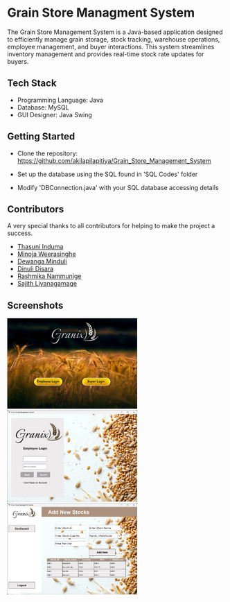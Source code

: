 
# Grain Store Managment System

The Grain Store Management System is a Java-based application designed to efficiently manage grain storage, stock tracking, warehouse operations, employee management, and buyer interactions. This system streamlines inventory management and provides real-time stock rate updates for buyers.

## Tech Stack
- Programming Language: Java
- Database: MySQL
- GUI Designer: Java Swing

## Getting Started
- Clone the repository:
 https://github.com/akilapilapitiya/Grain_Store_Management_System

 - Set up the database using the SQL found in 'SQL Codes' folder

 - Modify 'DBConnection.java' with your SQL database accessing details

## Contributors
A very special thanks to all contributors for helping to make the project a success.

- [Thasuni Induma](https://github.com/ThasuniInduma)
- [Minoja Weerasinghe](https://github.com/minoweerasinghe)
- [Dewanga Minduli](https://github.com/DewangaMinduli)
- [Dinuli Disara](https://github.com/Dinuli-Disara)
- [Rashmika Nammunige](https://github.com/Rasmika23)
- [Sajith Liyanagamage](https://github.com/demw7i)


## Screenshots
<div>
<img src="https://github.com/akilapilapitiya/Grain_Store_Management_System/blob/main/Screenshots/cover.jpg" alt="Cover" width="300">

<img src="https://github.com/akilapilapitiya/Grain_Store_Management_System/blob/main/Screenshots/login.jpg" alt="Login" width="300">

<img src="https://github.com/akilapilapitiya/Grain_Store_Management_System/blob/main/Screenshots/addNewStocks.jpg" alt="Interface" width="300">
</div>
